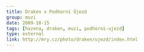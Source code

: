 ```yaml
---
title: Draken x Podhorní Újezd
group: muzi
date: 2009-10-15
tags: [hazena, draken, muzi, podhorni-ujezd]
type: external
link: http://mry.cz/photo/draken/ujezd/index.html
---
```

